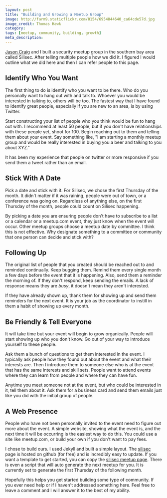 ```yaml
---
layout: post
title: "Building and Growing a Meetup Group"
image: http://farm9.staticflickr.com/8154/6954844640_ca64cde57d.jpg
image_credit: Thomas Hawk
category: 
tags: [meetup, community, building, growth]
meta_description: 
---
```


[Jason Craig](https://twitter.com/3141592f) and I built a security meetup group in the southern bay area called Silisec. After telling multiple people how we did it. I figured I would outline what we did here and then I can refer people to this page.

## Identify Who You Want

The first thing to do is identify who you want to be there. Who do you personally want to hang out with and talk to. Whoever you would be interested in talking to, others will be too. The fastest way that I have found to identify great people, especially if you are new to an area, is by using Twitter.

Start constructing your list of people who you think would be fun to hang out with. I recommend at least 50 people, but if you don't have relationships with these people yet, shoot for 100. Begin reaching out to them and telling them about your event. Say something like, "I am starting a monthly meetup group and would be really interested in buying you a beer and talking to you about XYZ."

It has been my experience that people on twitter or more responsive if you send them a tweet rather than an email.

## Stick With A Date
Pick a date and stick with it. For Silisec, we chose the first Thursday of the month. It didn't matter if it was raining, people were out of town, or a conference was going on. Regardless of anything else, on the first Thursday of the month, people could count on Silisec happening.

By picking a date you are ensuring people don't have to subscribe to a list or a calendar or a meetup.com event, they just know when the event will occur. Other meetup groups choose a meetup date by committee. I think this is not effective. Why designate something to a committee or community that one person can decide and stick with?

## Following Up 
The original list of people that you created should be reached out to and reminded continually. Keep bugging them. Remind them every single month a few days before the event that it is happening. Also, send them a reminder the morning of. If they don't respond, keep sending the emails. A lack of response means they are _busy_, it doesn't mean they aren't interested.

If they have already shown up, thank them for showing up and send them reminders for the next event. It is your job as the coordinator to instill in them a habit of showing up every month.

## Be Friendly & Tell Everyone
It will take time but your event will begin to grow organically. People will start showing up who you don't know. Go out of your way to introduce yourself to these people.

Ask them a bunch of questions to get them interested in the event. I typically ask people how they found out about the event and what their interests are. Then I introduce them to someone else who is at the event that has the same interests and skill sets. People want to attend events where they can learn from people and where they can have fun.

Anytime you meet someone not at the event, but who could be interested in it, tell them about it. Ask them for a business card and send them emails just like you did with the initial group of people.

## A Web Presence
People who have not been personally invited to the event need to figure out more about the event. A simple website, showing what the event is, and the next time it will be occurring is the easiest way to do this. You could use a site like meetup.com, or build your own if you don't want to pay fees.

I chose to build ours. I used Jekyll and built a simple layout. The [silisec](http://silisec.org/) page is hosted on github (for free) and is incredibly easy to update. If you want a template to get started, you can copy the [silisec meetup page](https://github.com/bhardin/silisec). There is even a script that will auto generate the next meetup for you. It is currently set to generate the first Thursday of the following month.

Hopefully this helps you get started building some type of community. If you ever need help or if I haven't addressed something here. Feel free to leave a comment and I will answer it to the best of my ability.
